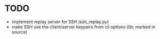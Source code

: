 TODO
====

* implement replay server for SSH (ssh_replay.py)
* make SSH use the client/server keypairs from cli options (lib; marked in source)
